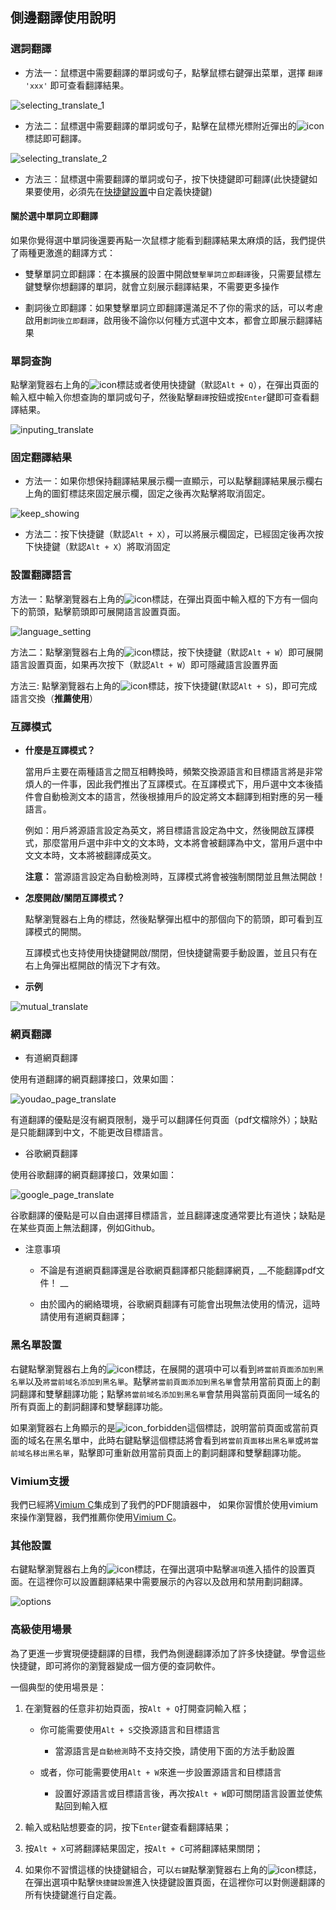 ## 側邊翻譯使用說明

### 選詞翻譯

* 方法一：鼠標選中需要翻譯的單詞或句子，點擊鼠標右鍵彈出菜單，選擇 `翻譯 'xxx'` 即可查看翻譯結果。

![selecting_translate_1](../../images/selecting_translate_1.gif)

* 方法二：鼠標選中需要翻譯的單詞或句子，點擊在鼠標光標附近彈出的![icon](../../images/icon.png)標誌即可翻譯。

![selecting_translate_2](../../images/selecting_translate_2.gif)

* 方法三：鼠標選中需要翻譯的單詞或句子，按下快捷鍵即可翻譯(此快捷鍵如果要使用，必須先在[快捷鍵設置](chrome://extensions/shortcuts)中自定義快捷鍵)

#### 關於選中單詞立即翻譯

如果你覺得選中單詞後還要再點一次鼠標才能看到翻譯結果太麻煩的話，我們提供了兩種更激進的翻譯方式：

* 雙擊單詞立即翻譯：在本擴展的設置中開啟`雙擊單詞立即翻譯`後，只需要鼠標左鍵雙擊你想翻譯的單詞，就會立刻展示翻譯結果，不需要更多操作

* 劃詞後立即翻譯：如果雙擊單詞立即翻譯還滿足不了你的需求的話，可以考慮啟用`劃詞後立即翻譯`，啟用後不論你以何種方式選中文本，都會立即展示翻譯結果

### 單詞查詢

點擊瀏覽器右上角的![icon](../../images/icon.png)標誌或者使用快捷鍵（默認`Alt + Q`），在彈出頁面的輸入框中輸入你想查詢的單詞或句子，然後點擊`翻譯`按鈕或按`Enter`鍵即可查看翻譯結果。

![inputing_translate](../../images/inputing_translate.gif)

### 固定翻譯結果

* 方法一：如果你想保持翻譯結果展示欄一直顯示，可以點擊翻譯結果展示欄右上角的圖釘標誌來固定展示欄，固定之後再次點擊將取消固定。

![keep_showing](../../images/keep_showing.gif)

* 方法二：按下快捷鍵（默認`Alt + X`），可以將展示欄固定，已經固定後再次按下快捷鍵（默認`Alt + X`）將取消固定

### 設置翻譯語言

方法一：點擊瀏覽器右上角的![icon](../../images/icon.png)標誌，在彈出頁面中輸入框的下方有一個向下的箭頭，點擊箭頭即可展開語言設置頁面。

![language_setting](../../images/language_setting.gif)

方法二：點擊瀏覽器右上角的![icon](../../images/icon.png)標誌，按下快捷鍵（默認`Alt + W`）即可展開語言設置頁面，如果再次按下（默認`Alt + W`）即可隱藏語言設置界面

方法三: 點擊瀏覽器右上角的![icon](../../images/icon.png)標誌，按下快捷鍵(默認`Alt + S`)，即可完成語言交換（__推薦使用__）

### 互譯模式
* __什麼是互譯模式？__

  當用戶主要在兩種語言之間互相轉換時，頻繁交換源語言和目標語言將是非常煩人的一件事，因此我們推出了互譯模式。在互譯模式下，用戶選中文本後插件會自動檢測文本的語言，然後根據用戶的設定將文本翻譯到相對應的另一種語言。

  例如：用戶將源語言設定為英文，將目標語言設定為中文，然後開啟互譯模式，那麼當用戶選中非中文的文本時，文本將會被翻譯為中文，當用戶選中中文文本時，文本將被翻譯成英文。

  __注意：__ 當源語言設定為自動檢測時，互譯模式將會被強制關閉並且無法開啟！

* __怎麼開啟/關閉互譯模式？__

  點擊瀏覽器右上角的標誌，然後點擊彈出框中的那個向下的箭頭，即可看到互譯模式的開關。

  互譯模式也支持使用快捷鍵開啟/關閉，但快捷鍵需要手動設置，並且只有在右上角彈出框開啟的情況下才有效。

* __示例__

![mutual_translate](../../images/mutual_translate.gif)

### 網頁翻譯

* 有道網頁翻譯

使用有道翻譯的網頁翻譯接口，效果如圖：

![youdao_page_translate](../../images/youdao_page_translate.gif)

有道翻譯的優點是沒有網頁限制，幾乎可以翻譯任何頁面（pdf文檔除外）；缺點是只能翻譯到中文，不能更改目標語言。

* 谷歌網頁翻譯

使用谷歌翻譯的網頁翻譯接口，效果如圖：

![google_page_translate](../../images/google_page_translate.gif)

谷歌翻譯的優點是可以自由選擇目標語言，並且翻譯速度通常要比有道快；缺點是在某些頁面上無法翻譯，例如Github。

* 注意事項

    - 不論是有道網頁翻譯還是谷歌網頁翻譯都只能翻譯網頁，__不能翻譯pdf文件！ __

    - 由於國內的網絡環境，谷歌網頁翻譯有可能會出現無法使用的情況，這時請使用有道網頁翻譯；

### 黑名單設置

右鍵點擊瀏覽器右上角的![icon](../../images/icon.png)標誌，在展開的選項中可以看到`將當前頁面添加到黑名單`以及`將當前域名添加到黑名單`。點擊`將當前頁面添加到黑名單`會禁用當前頁面上的劃詞翻譯和雙擊翻譯功能；點擊`將當前域名添加到黑名單`會禁用與當前頁面同一域名的所有頁面上的劃詞翻譯和雙擊翻譯功能。

如果瀏覽器右上角顯示的是![icon_forbidden](../../images/icon_forbidden.png)這個標誌，說明當前頁面或當前頁面的域名在黑名單中，此時右鍵點擊這個標誌將會看到`將當前頁面移出黑名單`或`將當前域名移出黑名單`，點擊即可重新啟用當前頁面上的劃詞翻譯和雙擊翻譯功能。

### Vimium支援
我們已經將[Vimium C](https://github.com/gdh1995/vimium-c)集成到了我們的PDF閱讀器中， 如果你習慣於使用vimium來操作瀏覽器，我們推薦你使用[Vimium C](https://github.com/gdh1995/vimium-c)。

### 其他設置

右鍵點擊瀏覽器右上角的![icon](../../images/icon.png)標誌，在彈出選項中點擊`選項`進入插件的設置頁面。在這裡你可以設置翻譯結果中需要展示的內容以及啟用和禁用劃詞翻譯。

![options](../../images/options.gif)

### 高級使用場景

為了更進一步實現便捷翻譯的目標，我們為側邊翻譯添加了許多快捷鍵。學會這些快捷鍵，即可將你的瀏覽器變成一個方便的查詞軟件。

一個典型的使用場景是：

1. 在瀏覽器的任意非初始頁面，按`Alt + Q`打開查詞輸入框；

   * 你可能需要使用`Alt + S`交換源語言和目標語言

       + 當源語言是`自動檢測`時不支持交換，請使用下面的方法手動設置

   * 或者，你可能需要使用`Alt + W`來進一步設置源語言和目標語言

       + 設置好源語言或目標語言後，再次按`Alt + W`即可關閉語言設置並使焦點回到輸入框

2. 輸入或粘貼想要查的詞，按下`Enter`鍵查看翻譯結果；

3. 按`Alt + X`可將翻譯結果固定，按`Alt + C`可將翻譯結果關閉；

4. 如果你不習慣這樣的快捷鍵組合，可以`右鍵`點擊瀏覽器右上角的![icon](../../images/icon.png)標誌，在彈出選項中點擊`快捷鍵設置`進入快捷鍵設置頁面，在這裡你可以對側邊翻譯的所有快捷鍵進行自定義。